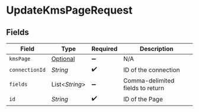 # UpdateKmsPageRequest


## Fields

| Field                                               | Type                                                | Required                                            | Description                                         |
| --------------------------------------------------- | --------------------------------------------------- | --------------------------------------------------- | --------------------------------------------------- |
| `kmsPage`                                           | [Optional<KmsPage>](../../models/shared/KmsPage.md) | :heavy_minus_sign:                                  | N/A                                                 |
| `connectionId`                                      | *String*                                            | :heavy_check_mark:                                  | ID of the connection                                |
| `fields`                                            | List<*String*>                                      | :heavy_minus_sign:                                  | Comma-delimited fields to return                    |
| `id`                                                | *String*                                            | :heavy_check_mark:                                  | ID of the Page                                      |